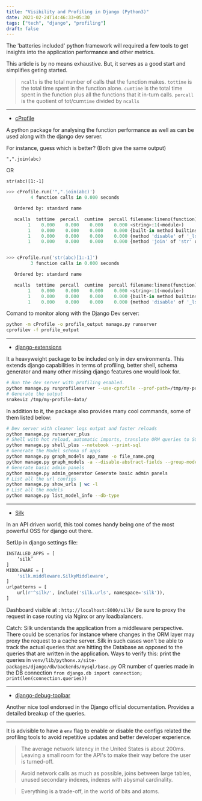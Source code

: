 ```yaml
---
title: "Visibility and Profiling in Django (Python3)"
date: 2021-02-24T14:46:33+05:30
tags: ["tech", "django", "profiling"]
draft: false
---
```


The 'batteries included' python framework will required a few tools to get insights into the application performance and other metrics.

This article is by no means exhaustive. But, it serves as a good start and simplifies geting started.

> `ncalls` is the total number of calls that the function makes.
> `tottime` is the total time spent in the function alone. 
> `cumtime` is the total time spent in the function plus all the functions that it in-turn calls.
> `percall` is the quotient of tot/cum`time` divided by `ncalls`


---

* [cProfile](https://docs.python.org/3/library/profile.html)

A python package for analysing the function performance as well as can be used along with the django dev server.

For instance, guess which is better? (Both give the same output)

`",".join(abc)`

OR

`str(abc)[1:-1]`
```python
>>> cProfile.run('",".join(abc)')
         4 function calls in 0.000 seconds

   Ordered by: standard name

   ncalls  tottime  percall  cumtime  percall filename:lineno(function)
        1    0.000    0.000    0.000    0.000 <string>:1(<module>)
        1    0.000    0.000    0.000    0.000 {built-in method builtins.exec}
        1    0.000    0.000    0.000    0.000 {method 'disable' of '_lsprof.Profiler' objects}
        1    0.000    0.000    0.000    0.000 {method 'join' of 'str' objects}


>>> cProfile.run('str(abc)[1:-1]')
         3 function calls in 0.000 seconds

   Ordered by: standard name

   ncalls  tottime  percall  cumtime  percall filename:lineno(function)
        1    0.000    0.000    0.000    0.000 <string>:1(<module>)
        1    0.000    0.000    0.000    0.000 {built-in method builtins.exec}
        1    0.000    0.000    0.000    0.000 {method 'disable' of '_lsprof.Profiler' objects}
```

Comand to monitor along with the Django Dev server:
```bash
python -m cProfile -o profile_output manage.py runserver
cprofilev -f profile_output
```

---

* [django-extensions](https://django-extensions.readthedocs.io/en/latest/)

It a heavyweight package to be included only in dev environments. This extends django capabilities in terms of profiling, better shell, schema generator and many other missing django features one would look for.


```bash
# Run the dev server with profiling enabled.
python manage.py runprofileserver --use-cprofile --prof-path=/tmp/my-profile-data
# Generate the output
snakeviz /tmp/my-profile-data/
```

In addition to it, the package also provides many cool commands, some of them listed below:
```bash
# Dev server with cleaner logs output and faster reloads
python manage.py runserver_plus
# Shell with hot reload, automatic imports, translate ORM queries to SQL query
python manage.py shell_plus --notebook --print-sql
# Generate the Model schema of apps
python manage.py graph_models app_name -o file_name.png
python manage.py graph_models -a --disable-abstract-fields --group-models -g --arrow-shape curve --theme original -o complete_schema.png
# Generate basic admin panels
python manage.py admin_generator Generate basic admin panels
# List all the url configs
python manage.py show_urls | wc -l
# List all the models
python manage.py list_model_info --db-type
```

---

* [Silk](https://github.com/jazzband/django-silk)

In an API driven world, this tool comes handy being one of the most powerful OSS for django out there. 

SetUp in django settings file:
```python
INSTALLED_APPS = [
    ‘silk’
]
MIDDLEWARE = [
    'silk.middleware.SilkyMiddleware',
]
urlpatterns = [
    url(r'^silk/', include('silk.urls', namespace='silk')),
]
```

Dashboard visible at : `http://localhost:8000/silk/`
Be sure to proxy the request in case routing via Nginx or any loadbalancers.


Catch: 
Silk understands the application from a middleware perspective. There could be scenarios for instance where changes in the ORM layer may proxy the request to a cache server. Silk in such cases won't be able to track the actual queries that are hitting the Database as opposed to the queries that are written in the application.
Ways to verify this: print the queries in 
`venv/lib/pythonx.x/site-packages/django/db/backends/mysql/base.py`
OR 
number of queries made in the DB connection 
`from django.db import connection; print(len(connection.queries))`


---

* [django-debug-toolbar](https://github.com/jazzband/django-debug-toolbar)

Another nice tool endorsed in the Django official documentation. Provides a detailed breakup of the queries.

---


It is advisible to have a `env` flag to enable or disable the configs related the profiling tools to avoid repetitive updates and better developer experience.


> The average network latency in the United States is about 200ms. Leaving a small room for the API's to make their way before the user is turned-off. 

> Avoid network calls as much as possible, joins between large tables, unused secondary indexes, indexes with abysmal cardinality.

> Everything is a trade-off, in the world of bits and atoms.
